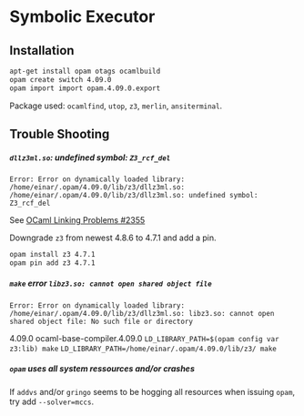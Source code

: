 Symbolic Executor
=================


Installation
------------

```bash
apt-get install opam otags ocamlbuild
opam create switch 4.09.0
opam import import opam.4.09.0.export
```

Package used: `ocamlfind`, `utop`, `z3`, `merlin`, `ansiterminal`.



Trouble Shooting
----------------

##### `dllz3ml.so`: undefined symbol: `Z3_rcf_del`
```
Error: Error on dynamically loaded library: /home/einar/.opam/4.09.0/lib/z3/dllz3ml.so: /home/einar/.opam/4.09.0/lib/z3/dllz3ml.so: undefined symbol: Z3_rcf_del
```
See [OCaml Linking Problems #2355](https://github.com/Z3Prover/z3/issues/2355)

Downgrade `z3` from newest 4.8.6 to 4.7.1 and add a pin.

```bash
opam install z3 4.7.1
opam pin add z3 4.7.1
```


##### `make` error `libz3.so: cannot open shared object file`
```
Error: Error on dynamically loaded library: /home/einar/.opam/4.09.0/lib/z3/dllz3ml.so: libz3.so: cannot open shared object file: No such file or directory
```
4.09.0  ocaml-base-compiler.4.09.0 
`LD_LIBRARY_PATH=$(opam config var z3:lib) make`
`LD_LIBRARY_PATH=/home/einar/.opam/4.09.0/lib/z3/ make`


##### `opam` uses all system ressources and/or crashes
If `addvs` and/or `gringo` seems to be hogging all resources when issuing `opam`, try add `--solver=mccs`.
